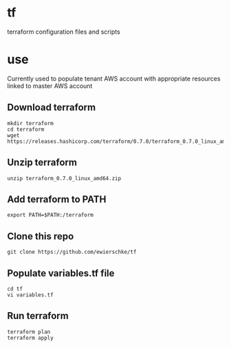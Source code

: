 # tf
terraform configuration files and scripts

# use
Currently used to populate tenant AWS account with appropriate resources linked to master AWS account

## Download terraform

```shell
mkdir terraform
cd terraform
wget https://releases.hashicorp.com/terraform/0.7.0/terraform_0.7.0_linux_amd64.zip
```

## Unzip terraform

```shell
unzip terraform_0.7.0_linux_amd64.zip
```

## Add terraform to PATH

```shell
export PATH=$PATH:/terraform
```

## Clone this repo

```shell
git clone https://github.com/ewierschke/tf
```

## Populate variables.tf file

```shell
cd tf
vi variables.tf
```

## Run terraform

```
terraform plan
terraform apply
```
